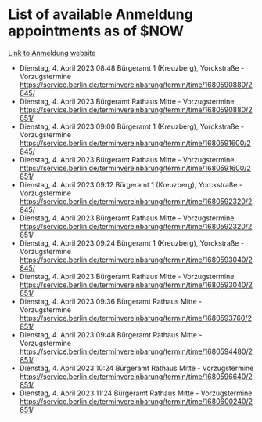 # List of available Anmeldung appointments as of $NOW
[Link to Anmeldung website](https://service.berlin.de/terminvereinbarung/termin/tag.php?termin=1&anliegen[]=120686&dienstleisterlist=122210,122217,327316,122219,327312,122227,327314,122231,327346,122243,327348,122254,122252,329742,122260,329745,122262,329748,122271,327278,122273,327274,122277,327276,330436,122280,327294,122282,327290,122284,327292,122291,327270,122285,327266,122286,327264,122296,327268,150230,329760,122297,327286,122294,327284,122312,329763,122314,329775,122304,327330,122311,327334,122309,327332,317869,122281,327352,122279,329772,122283,122276,327324,122274,327326,122267,329766,122246,327318,122251,327320,122257,327322,122208,327298,122226,327300&herkunft=http%3A%2F%2Fservice.berlin.de%2Fdienstleistung%2F120686%2F)
- Dienstag, 4. April 2023 08:48 Bürgeramt 1 (Kreuzberg), Yorckstraße - Vorzugstermine https://service.berlin.de/terminvereinbarung/termin/time/1680590880/2845/
- Dienstag, 4. April 2023  Bürgeramt Rathaus Mitte - Vorzugstermine https://service.berlin.de/terminvereinbarung/termin/time/1680590880/2851/
- Dienstag, 4. April 2023 09:00 Bürgeramt 1 (Kreuzberg), Yorckstraße - Vorzugstermine https://service.berlin.de/terminvereinbarung/termin/time/1680591600/2845/
- Dienstag, 4. April 2023  Bürgeramt Rathaus Mitte - Vorzugstermine https://service.berlin.de/terminvereinbarung/termin/time/1680591600/2851/
- Dienstag, 4. April 2023 09:12 Bürgeramt 1 (Kreuzberg), Yorckstraße - Vorzugstermine https://service.berlin.de/terminvereinbarung/termin/time/1680592320/2845/
- Dienstag, 4. April 2023  Bürgeramt Rathaus Mitte - Vorzugstermine https://service.berlin.de/terminvereinbarung/termin/time/1680592320/2851/
- Dienstag, 4. April 2023 09:24 Bürgeramt 1 (Kreuzberg), Yorckstraße - Vorzugstermine https://service.berlin.de/terminvereinbarung/termin/time/1680593040/2845/
- Dienstag, 4. April 2023  Bürgeramt Rathaus Mitte - Vorzugstermine https://service.berlin.de/terminvereinbarung/termin/time/1680593040/2851/
- Dienstag, 4. April 2023 09:36 Bürgeramt Rathaus Mitte - Vorzugstermine https://service.berlin.de/terminvereinbarung/termin/time/1680593760/2851/
- Dienstag, 4. April 2023 09:48 Bürgeramt Rathaus Mitte - Vorzugstermine https://service.berlin.de/terminvereinbarung/termin/time/1680594480/2851/
- Dienstag, 4. April 2023 10:24 Bürgeramt Rathaus Mitte - Vorzugstermine https://service.berlin.de/terminvereinbarung/termin/time/1680596640/2851/
- Dienstag, 4. April 2023 11:24 Bürgeramt Rathaus Mitte - Vorzugstermine https://service.berlin.de/terminvereinbarung/termin/time/1680600240/2851/
